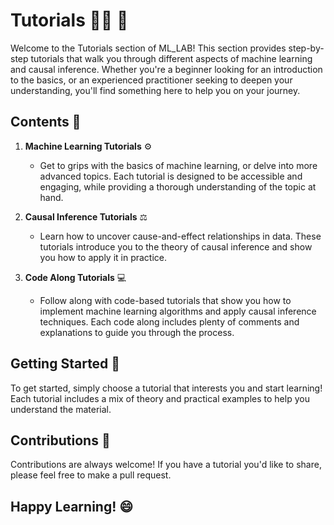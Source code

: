 # Tutorials :teacher: :book:

Welcome to the Tutorials section of ML_LAB! This section provides step-by-step tutorials that walk you through different aspects of machine learning and causal inference. Whether you're a beginner looking for an introduction to the basics, or an experienced practitioner seeking to deepen your understanding, you'll find something here to help you on your journey.

## Contents :file_folder:

1. **Machine Learning Tutorials** :gear:

   - Get to grips with the basics of machine learning, or delve into more advanced topics. Each tutorial is designed to be accessible and engaging, while providing a thorough understanding of the topic at hand.

2. **Causal Inference Tutorials** :balance_scale:

   - Learn how to uncover cause-and-effect relationships in data. These tutorials introduce you to the theory of causal inference and show you how to apply it in practice.

3. **Code Along Tutorials** :computer:
   - Follow along with code-based tutorials that show you how to implement machine learning algorithms and apply causal inference techniques. Each code along includes plenty of comments and explanations to guide you through the process.

## Getting Started :rocket:

To get started, simply choose a tutorial that interests you and start learning! Each tutorial includes a mix of theory and practical examples to help you understand the material.

## Contributions :handshake:

Contributions are always welcome! If you have a tutorial you'd like to share, please feel free to make a pull request.

## Happy Learning! :smile:
